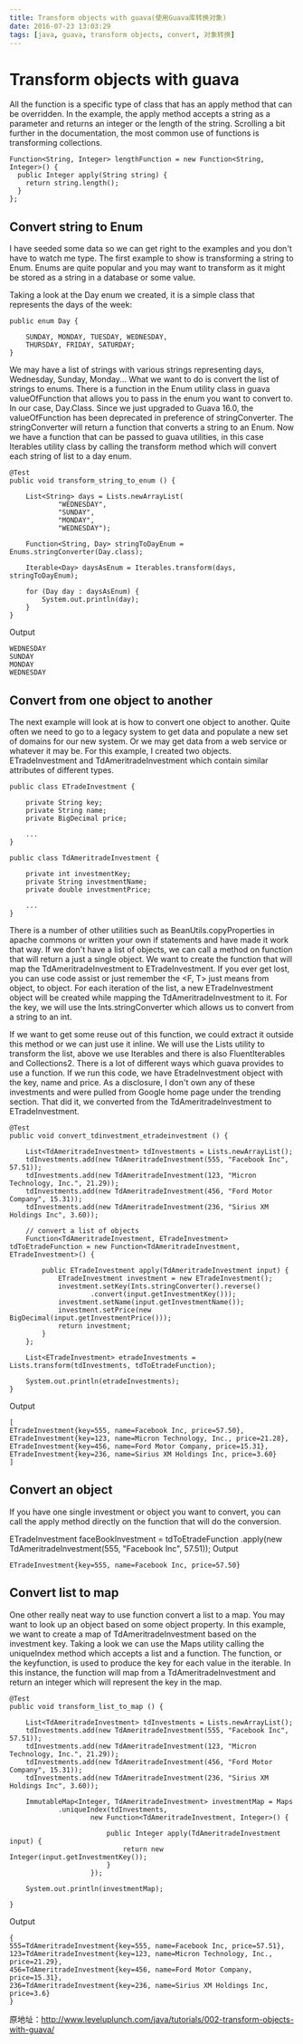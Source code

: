 ```yaml
---
title: Transform objects with guava(使用Guava库转换对象)
date: 2016-07-23 13:03:29
tags: [java, guava, transform objects, convert, 对象转换]
---
```


# Transform objects with guava

All the function is a specific type of class that has an apply method that can be overridden. In the example, the apply method accepts a string as a parameter and returns an integer or the length of the string. Scrolling a bit further in the documentation, the most common use of functions is transforming collections.
```
Function<String, Integer> lengthFunction = new Function<String, Integer>() {
  public Integer apply(String string) {
    return string.length();
  }
};
```


## Convert string to Enum



I have seeded some data so we can get right to the examples and you don't have to watch me type. The first example to show is transforming a string to Enum. Enums are quite popular and you may want to transform as it might be stored as a string in a database or some value.

Taking a look at the Day enum we created, it is a simple class that represents the days of the week:
```
public enum Day {

    SUNDAY, MONDAY, TUESDAY, WEDNESDAY,
    THURSDAY, FRIDAY, SATURDAY;   
}
```
We may have a list of strings with various strings representing days, Wednesday, Sunday, Monday... What we want to do is convert the list of strings to enums. There is a function in the Enum utility class in guava valueOfFunction that allows you to pass in the enum you want to convert to. In our case, Day.Class. Since we just upgraded to Guava 16.0, the valueOfFunction has been deprecated in preference of stringConverter. The stringConverter will return a function that converts a string to an Enum. Now we have a function that can be passed to guava utilities, in this case Iterables utility class by calling the transform method which will convert each string of list to a day enum.
```
@Test
public void transform_string_to_enum () {
    
    List<String> days = Lists.newArrayList(
            "WEDNESDAY", 
            "SUNDAY", 
            "MONDAY", 
            "WEDNESDAY");
    
    Function<String, Day> stringToDayEnum = Enums.stringConverter(Day.class);
    
    Iterable<Day> daysAsEnum = Iterables.transform(days, stringToDayEnum);
    
    for (Day day : daysAsEnum) {
        System.out.println(day);
    }
}
```
Output
```
WEDNESDAY
SUNDAY
MONDAY
WEDNESDAY
```



## Convert from one object to another

The next example will look at is how to convert one object to another. Quite often we need to go to a legacy system to get data and populate a new set of domains for our new system. Or we may get data from a web service or whatever it may be. For this example, I created two objects. ETradeInvestment and TdAmeritradeInvestment which contain similar attributes of different types.
```
public class ETradeInvestment {
    
    private String key;
    private String name;
    private BigDecimal price;

    ...
}

public class TdAmeritradeInvestment {
    
    private int investmentKey;
    private String investmentName;
    private double investmentPrice;

    ...
}
```
There is a number of other utilities such as BeanUtils.copyProperties in apache commons or written your own if statements and have made it work that way. If we don't have a list of objects, we can call a method on function that will return a just a single object. We want to create the function that will map the TdAmeritradeInvestment to ETradeInvestment. If you ever get lost, you can use code assist or just remember the <F, T> just means from object, to object. For each iteration of the list, a new ETradeInvestment object will be created while mapping the TdAmeritradeInvestment to it. For the key, we will use the Ints.stringConverter which allows us to convert from a string to an int.

If we want to get some reuse out of this function, we could extract it outside this method or we can just use it inline. We will use the Lists utility to transform the list, above we use Iterables and there is also FluentIterables and Collections2. There is a lot of different ways which guava provides to use a function. If we run this code, we have EtradeInvestment object with the key, name and price. As a disclosure, I don't own any of these investments and were pulled from Google home page under the trending section. That did it, we converted from the TdAmeritradeInvestment to ETradeInvestment.
```
@Test
public void convert_tdinvestment_etradeinvestment () {
    
    List<TdAmeritradeInvestment> tdInvestments = Lists.newArrayList();
    tdInvestments.add(new TdAmeritradeInvestment(555, "Facebook Inc", 57.51));
    tdInvestments.add(new TdAmeritradeInvestment(123, "Micron Technology, Inc.", 21.29));
    tdInvestments.add(new TdAmeritradeInvestment(456, "Ford Motor Company", 15.31));
    tdInvestments.add(new TdAmeritradeInvestment(236, "Sirius XM Holdings Inc", 3.60));
    
    // convert a list of objects
    Function<TdAmeritradeInvestment, ETradeInvestment> tdToEtradeFunction = new Function<TdAmeritradeInvestment, ETradeInvestment>() {

        public ETradeInvestment apply(TdAmeritradeInvestment input) {
            ETradeInvestment investment = new ETradeInvestment();
            investment.setKey(Ints.stringConverter().reverse()
                    .convert(input.getInvestmentKey()));
            investment.setName(input.getInvestmentName());
            investment.setPrice(new BigDecimal(input.getInvestmentPrice()));
            return investment;
        }
    };

    List<ETradeInvestment> etradeInvestments = Lists.transform(tdInvestments, tdToEtradeFunction);
    
    System.out.println(etradeInvestments);
}
```
Output
```
[
ETradeInvestment{key=555, name=Facebook Inc, price=57.50},
ETradeInvestment{key=123, name=Micron Technology, Inc., price=21.28}, 
ETradeInvestment{key=456, name=Ford Motor Company, price=15.31}, 
ETradeInvestment{key=236, name=Sirius XM Holdings Inc, price=3.60}
]
```



## Convert an object

If you have one single investment or object you want to convert, you can call the apply method directly on the function that will do the conversion.

ETradeInvestment faceBookInvestment = tdToEtradeFunction
                .apply(new TdAmeritradeInvestment(555, "Facebook Inc", 57.51));
Output
```
ETradeInvestment{key=555, name=Facebook Inc, price=57.50}
```



## Convert list to map

One other really neat way to use function convert a list to a map. You may want to look up an object based on some object property. In this example, we want to create a map of TdAmeritradeInvestment based on the investment key. Taking a look we can use the Maps utility calling the uniqueIndex method which accepts a list and a function. The function, or the keyfunction, is used to produce the key for each value in the iterable. In this instance, the function will map from a TdAmeritradeInvestment and return an integer which will represent the key in the map.
```
@Test
public void transform_list_to_map () {
    
    List<TdAmeritradeInvestment> tdInvestments = Lists.newArrayList();
    tdInvestments.add(new TdAmeritradeInvestment(555, "Facebook Inc", 57.51));
    tdInvestments.add(new TdAmeritradeInvestment(123, "Micron Technology, Inc.", 21.29));
    tdInvestments.add(new TdAmeritradeInvestment(456, "Ford Motor Company", 15.31));
    tdInvestments.add(new TdAmeritradeInvestment(236, "Sirius XM Holdings Inc", 3.60));
    
    ImmutableMap<Integer, TdAmeritradeInvestment> investmentMap = Maps
            .uniqueIndex(tdInvestments,
                    new Function<TdAmeritradeInvestment, Integer>() {

                        public Integer apply(TdAmeritradeInvestment input) {
                            return new Integer(input.getInvestmentKey());
                        }
                    });
    
    System.out.println(investmentMap);
    
}
````
Output
```
{
555=TdAmeritradeInvestment{key=555, name=Facebook Inc, price=57.51}, 
123=TdAmeritradeInvestment{key=123, name=Micron Technology, Inc., price=21.29}, 
456=TdAmeritradeInvestment{key=456, name=Ford Motor Company, price=15.31}, 
236=TdAmeritradeInvestment{key=236, name=Sirius XM Holdings Inc, price=3.6}
}
```

原地址：http://www.leveluplunch.com/java/tutorials/002-transform-objects-with-guava/